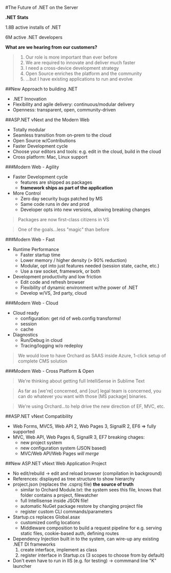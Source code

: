 #The Future of .NET on the Server

**.NET Stats**

1.8B active installs of .NET

6M active .NET developers

**What are we hearing from our customers?**

> 1. Our role is more important than ever before
> 2. We are required to innovate and deliver much faster
> 3. I need a cross-device development strategy
> 4. Open Source enriches the platform and the community
> 5. ...but I have existing applications to run and evolve

##New Approach to building .NET

  - .NET Innovation
  - Flexibility and agile delivery: continuous/modular delivery
  - Openness: transparent, open, community-driven
  
##ASP.NET vNext and the Modern Web

  - Totally modular
  - Seamless transition from on-prem to the cloud
  - Open Source w/Contributions
  - Faster Development cycle
  - Choose your editors and tools: e.g. edit in the cloud, build in the cloud
  - Cross platform: Mac, Linux support
  
###Modern Web - Agility

  - Faster Development cycle
    - features are shipped as packages
	- **framework ships as part of the application**	
  - More Control
    - Zero day security bugs patched by MS
	- Same code runs in dev and prod
	- Developer opts into new versions, allowing breaking changes
	
> Packages are now first-class citizens in VS

> One of the goals...less "magic" than before

###Modern Web - Fast

  - Runtime Performance
    - Faster startup time
	- Lower memory / higher density (> 90% reduction)
	- Modular, opt into just features needed (session state, cache, etc.)
	- Use a raw socket, framework, or both
  - Development productivity and low friction
    - Edit code and refresh browser
	- Flexibility of dynamic environment w/the power of .NET
	- Develop w/VS, 3rd party, cloud
	
###Modern Web - Cloud

  - Cloud ready
    - configuration: get rid of web.config transforms!
	- session
	- cache
  - Diagnostics
    - Run/Debug in cloud
	- Tracing/logging w/o redeploy
	
> We would love to have Orchard as SAAS inside Azure, 1-click setup of complete CMS solution	
	
###Modern Web - Cross Platform & Open

> We're thinking about getting full IntelliSense in Sublime Text

> As far as [we're] concerned, and [our] legal team is concerned, you can do whatever you want with those [MS package] binaries.

> We're using Orchard...to help drive the new direction of EF, MVC, etc.

##ASP.NET vNext Compatibility

  - Web Forms, MVC5, Web API 2, Web Pages 3, SignalR 2, EF6 => fully supported  
  - MVC, Web API, Web Pages 6, SignalR 3, EF7 breaking chages:
    - new project system
	- new configuration system (JSON based)
	- MVC/Web API/Web Pages *will merge*
	
##New ASP.NET vNext Web Application Project

  - No edit/rebuild -> edit and reload browser (compilation in background)
  - References: displayed as tree structure to show hierarchy
  - project.json (replaces the .csproj file) **the source of truth**
    - similar to Orchard Module.txt: the system sees this file, knows that folder contains a project, filewatcher
    - full Intellisense inside JSON file!
	- automatic NuGet package restore by changing project file
	- register custom CLI commands/parameters
  - Startup.cs replaces Global.asax
	- customized config locations
	- Middleware composition to build a request pipeline for e.g. serving static files, cookie-based auth, defining routes
  - Dependency Injection built in to the system, can wire-up any existing .NET DI frameworks
    1. create interface, implement as class
	2. register interface in Startup.cs (3 scopes to choose from by default)
  - Don't even have to run in IIS (e.g. for testing) -> commmand line "K" launcher
  
